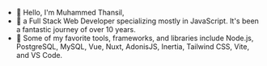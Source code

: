 - 👋 Hello, I'm Muhammed Thansil,
- 👀 a Full Stack Web Developer specializing mostly in JavaScript. It's been a fantastic journey of over 10 years.
- 💞 Some of my favorite tools, frameworks, and libraries include Node.js, PostgreSQL, MySQL, Vue, Nuxt, AdonisJS, Inertia, Tailwind CSS, Vite, and VS Code.
<!---
mdthansil/mdthansil is a ✨ special ✨ repository because its `README.md` (this file) appears on your GitHub profile.
You can click the Preview link to take a look at your changes.
--->
